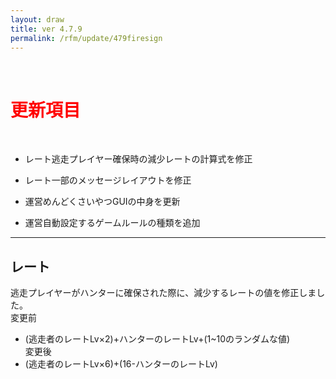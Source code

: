 ```yaml
---
layout: draw
title: ver 4.7.9
permalink: /rfm/update/479firesign
---
```

<br>
<h1 id="1"><font color="red">更新項目</font></h1><br>


+ <span class="blue-badge">レート</span>逃走プレイヤー確保時の減少レートの計算式を修正 

+ <span class="blue-badge">レート</span>一部のメッセージレイアウトを修正 

+ <span class="yellow-badge">運営</span>めんどくさいやつGUIの中身を更新 

+ <span class="yellow-badge">運営</span>自動設定するゲームルールの種類を追加 



 

----------------------------------------------------
## レート

逃走プレイヤーがハンターに確保された際に、減少するレートの値を修正しました。<br>
変更前<br>
 + (逃走者のレートLv×2)+ハンターのレートLv+(1~10のランダムな値)  
変更後<br>
 + (逃走者のレートLv×6)+(16-ハンターのレートLv) 



